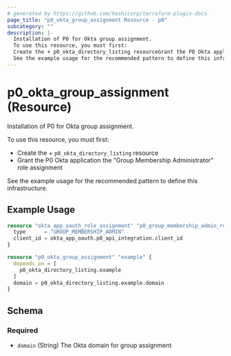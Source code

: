 ```yaml
---
# generated by https://github.com/hashicorp/terraform-plugin-docs
page_title: "p0_okta_group_assignment Resource - p0"
subcategory: ""
description: |-
  Installation of P0 for Okta group assignment.
  To use this resource, you must first:
  Create the + p0_okta_directory_listing resourceGrant the P0 Okta application the "Group Membership Administrator" role assignment
  See the example usage for the recommended pattern to define this infrastructure.
---
```


# p0_okta_group_assignment (Resource)

Installation of P0 for Okta group assignment.

To use this resource, you must first:
- Create the + `p0_okta_directory_listing` resource 
- Grant the P0 Okta application the "Group Membership Administrator" role assignment

See the example usage for the recommended pattern to define this infrastructure.

## Example Usage

```terraform
resource "okta_app_oauth_role_assignment" "p0_group_membership_admin_role_assignment" {
  type      = "GROUP_MEMBERSHIP_ADMIN"
  client_id = okta_app_oauth.p0_api_integration.client_id
}

resource "p0_okta_group_assignment" "example" {
  depends_on = [
    p0_okta_directory_listing.example
  ]
  domain = p0_okta_directory_listing.example.domain
}
```

<!-- schema generated by tfplugindocs -->
## Schema

### Required

- `domain` (String) The Okta domain for group assignment
